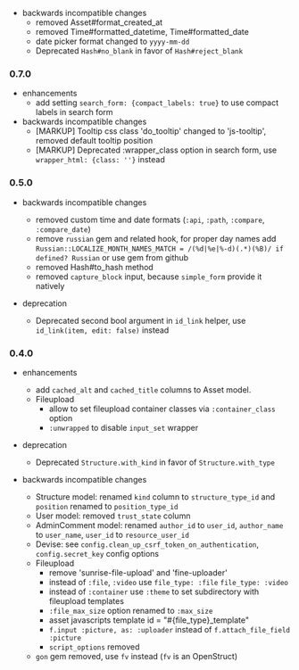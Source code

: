 * backwards incompatible changes
  * removed Asset#format_created_at
  * removed Time#formatted_datetime, Time#formatted_date
  * date picker format changed to `yyyy-mm-dd` 
  * Deprecated `Hash#no_blank` in favor of `Hash#reject_blank`

### 0.7.0
* enhancements
  * add setting `search_form: {compact_labels: true}` to use compact labels in search form 
* backwards incompatible changes
  * [MARKUP] Tooltip css class 'do_tooltip' changed to 'js-tooltip', removed default tooltip position
  * [MARKUP] Deprecated :wrapper_class option in search form, use `wrapper_html: {class: ''}` instead

### 0.5.0

* backwards incompatible changes
  * removed custom time and date formats (`:api`, `:path`, `:compare`, `:compare_date`)
  * remove `russian` gem and related hook,
    for proper day names add `Russian::LOCALIZE_MONTH_NAMES_MATCH = /(%d|%e|%-d)(.*)(%B)/ if defined? Russian`
    or use gem from github
  * removed Hash#to_hash method
  * removed `capture_block` input, because `simple_form` provide it natively

* deprecation
  * Deprecated second bool argument in `id_link` helper, use `id_link(item, edit: false)` instead


### 0.4.0

* enhancements
  * add `cached_alt` and `cached_title` columns to Asset model.
  * Fileupload
    * allow to set fileupload container classes via `:container_class` option
    * `:unwrapped` to disable `input_set` wrapper

* deprecation
  * Deprecated `Structure.with_kind` in favor of `Structure.with_type`

* backwards incompatible changes
  * Structure model: renamed `kind` column to `structure_type_id` and `position` renamed to `position_type_id`
  * User model: removed `trust_state` column
  * AdminComment model: renamed `author_id` to `user_id`, `author_name` to `user_name`, `user_id` to `resource_user_id`
  * Devise: see `config.clean_up_csrf_token_on_authentication`, `config.secret_key` config options
  * Fileupload
    * remove 'sunrise-file-upload' and 'fine-uploader'
    * instead of `:file`, `:video` use `file_type: :file` `file_type: :video`
    * instead of `:container` use `:theme` to set subdirectory with fileupload templates
    * `:file_max_size` option renamed to `:max_size`
    * asset javascripts template id = "#{file_type}_template"
    * `f.input :picture, as: :uploader` instead of `f.attach_file_field :picture`
    * `script_options` removed
  * `gon` gem removed, use `fv` instead (`fv` is an OpenStruct)